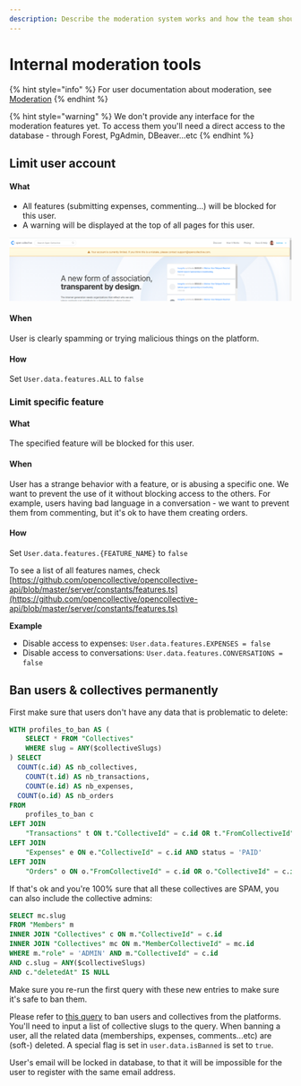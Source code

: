 ```yaml
---
description: Describe the moderation system works and how the team should use it
---
```


# Internal moderation tools

{% hint style="info" %}
For user documentation about moderation, see [Moderation](../product/moderation.md)
{% endhint %}

{% hint style="warning" %}
We don't provide any interface for the moderation features yet. To access them you'll need a direct access to the database - through Forest, PgAdmin, DBeaver...etc
{% endhint %}

## Limit user account

#### What

* All features \(submitting expenses, commenting...\) will be blocked for this user.
* A warning will be displayed at the top of all pages for this user.

![](../.gitbook/assets/image%20%287%29.png)

#### When

User is clearly spamming or trying malicious things on the platform.

#### How

Set `User.data.features.ALL` to `false`

### Limit specific feature

#### What

The specified feature will be blocked for this user.

#### When

User has a strange behavior with a feature, or is abusing a specific one. We want to prevent the use of it without blocking access to the others. For example, users having bad language in a conversation - we want to prevent them from commenting, but it's ok to have them creating orders.

#### How

Set `User.data.features.{FEATURE_NAME}` to `false`

To see a list of all features names, check [https://github.com/opencollective/opencollective-api/blob/master/server/constants/features.ts](https://github.com/opencollective/opencollective-api/blob/master/server/constants/features.ts)

**Example**

* Disable access to expenses: `User.data.features.EXPENSES = false` 
* Disable access to conversations: `User.data.features.CONVERSATIONS = false` 

## Ban users & collectives permanently

First make sure that users don't have any data that is problematic to delete:

```sql
WITH profiles_to_ban AS (
	SELECT * FROM "Collectives"
	WHERE slug = ANY($collectiveSlugs)
) SELECT 
  COUNT(c.id) AS nb_collectives,
	COUNT(t.id) AS nb_transactions, 
	COUNT(e.id) AS nb_expenses,
  COUNT(o.id) AS nb_orders
FROM 
	profiles_to_ban c
LEFT JOIN 
	"Transactions" t ON t."CollectiveId" = c.id OR t."FromCollectiveId" = c.id
LEFT JOIN
	"Expenses" e ON e."CollectiveId" = c.id AND status = 'PAID'
LEFT JOIN
	"Orders" o ON o."FromCollectiveId" = c.id OR o."CollectiveId" = c.id AND o.status != 'ERROR'
```

If that's ok and you're 100% sure that all these collectives are SPAM, you can also include the collective admins:

```sql
SELECT mc.slug 
FROM "Members" m
INNER JOIN "Collectives" c ON m."CollectiveId" = c.id
INNER JOIN "Collectives" mc ON m."MemberCollectiveId" = mc.id
WHERE m."role" = 'ADMIN' AND m."CollectiveId" = c.id
AND c.slug = ANY($collectiveSlugs)
AND c."deletedAt" IS NULL
```

Make sure you re-run the first query with these new entries to make sure it's safe to ban them.

Please refer to [this query](https://github.com/opencollective/opencollective-api/blob/master/sql/ban-collectives.sql) to ban users and collectives from the platforms. You'll need to input a list of collective slugs to the query. When banning a user, all the related data \(memberships, expenses, comments...etc\) are \(soft-\) deleted. A special flag is set in `user.data.isBanned` is set to `true`.

User's email will be locked in database, to that it will be impossible for the user to register with the same email address.



